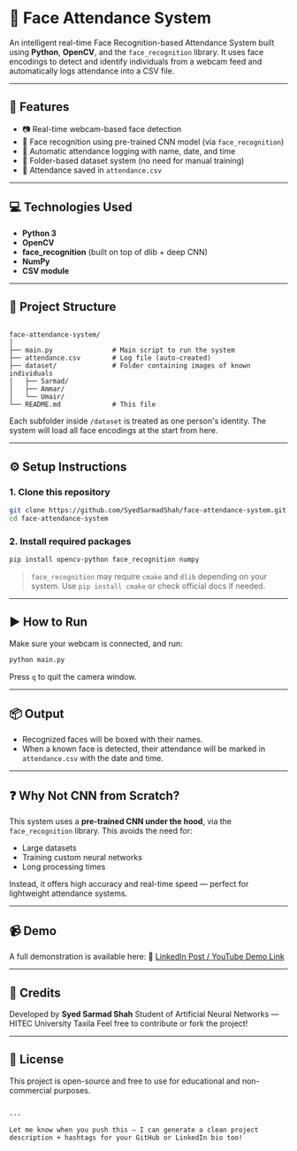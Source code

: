 # 🎥 Face Attendance System

An intelligent real-time Face Recognition-based Attendance System built using **Python**, **OpenCV**, and the `face_recognition` library. It uses face encodings to detect and identify individuals from a webcam feed and automatically logs attendance into a CSV file.

---

## 🚀 Features

- 📷 Real-time webcam-based face detection
- 🧠 Face recognition using pre-trained CNN model (via `face_recognition`)
- 📅 Automatic attendance logging with name, date, and time
- 📁 Folder-based dataset system (no need for manual training)
- 📝 Attendance saved in `attendance.csv`

---

## 💻 Technologies Used

- **Python 3**
- **OpenCV**
- **face_recognition** (built on top of dlib + deep CNN)
- **NumPy**
- **CSV module**

---

## 📁 Project Structure

```

face-attendance-system/
│
├── main.py               # Main script to run the system
├── attendance.csv        # Log file (auto-created)
├── dataset/              # Folder containing images of known individuals
│   ├── Sarmad/
│   ├── Ammar/
│   └── Umair/
└── README.md             # This file

````

Each subfolder inside `/dataset` is treated as one person's identity. The system will load all face encodings at the start from here.

---

## ⚙️ Setup Instructions

### 1. Clone this repository

```bash
git clone https://github.com/SyedSarmadShah/face-attendance-system.git
cd face-attendance-system
````

### 2. Install required packages

```bash
pip install opencv-python face_recognition numpy
```

> `face_recognition` may require `cmake` and `dlib` depending on your system. Use `pip install cmake` or check official docs if needed.

---

## ▶️ How to Run

Make sure your webcam is connected, and run:

```bash
python main.py
```

Press `q` to quit the camera window.

---

## 📦 Output

* Recognized faces will be boxed with their names.
* When a known face is detected, their attendance will be marked in `attendance.csv` with the date and time.

---

## ❓ Why Not CNN from Scratch?

This system uses a **pre-trained CNN under the hood**, via the `face_recognition` library. This avoids the need for:

* Large datasets
* Training custom neural networks
* Long processing times

Instead, it offers high accuracy and real-time speed — perfect for lightweight attendance systems.

---

## 📹 Demo

A full demonstration is available here:
🔗 [LinkedIn Post / YouTube Demo Link](https://www.linkedin.com/in/syed-sarmad-shah-699806294/)

---

## 🙌 Credits

Developed by **Syed Sarmad Shah**
Student of Artificial Neural Networks — HITEC University Taxila
Feel free to contribute or fork the project!

---

## 📌 License

This project is open-source and free to use for educational and non-commercial purposes.

```

---

Let me know when you push this — I can generate a clean project description + hashtags for your GitHub or LinkedIn bio too!
```
